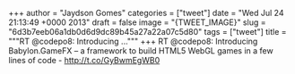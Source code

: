 
+++
author = "Jaydson Gomes"
categories = ["tweet"]
date = "Wed Jul 24 21:13:49 +0000 2013"
draft = false
image = "{TWEET_IMAGE}"
slug = "6d3b7eeb06a1db0d6d9dc89b45a27a22a07c5d80"
tags = ["tweet"]
title = """RT @codepo8: Introducing ..."""
+++
RT @codepo8: Introducing Babylon.GameFX – a framework to build HTML5 WebGL games in a few lines of code - http://t.co/GyBwmEgWB0
